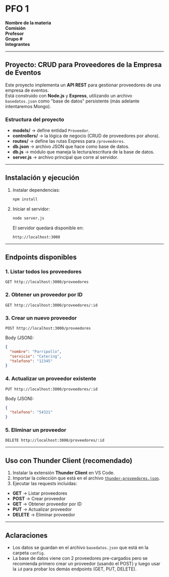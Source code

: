 # PFO 1  
**Nombre de la materia**  
**Comisión**  
**Profesor**  
**Grupo #**  
**Integrantes**  

---

## Proyecto: CRUD para Proveedores de la Empresa de Eventos  

Este proyecto implementa un **API REST** para gestionar proveedores de una empresa de eventos.  
Está construido con **Node.js** y **Express**, utilizando un archivo `basedatos.json` como "base de datos" persistente (más adelante intentaremos Mongo).  

### Estructura del proyecto
- **models/** → define entidad `Proveedor`.  
- **controllers/** → la lógica de negocio (CRUD de proveedores por ahora).  
- **routes/** → define las rutas Express para `/proveedores`.  
- **db.json** → archivo JSON que hace como base de datos.  
- **db.js** → módulo que maneja la lectura/escritura de la base de datos.  
- **server.js** → archivo principal que corre al servidor.  

---

## Instalación y ejecución
1. Instalar dependencias:  
   ```bash
   npm install
   ```

2. Iniciar el servidor:  
   ```bash
   node server.js
   ```
   El servidor quedará disponible en:  
   ```
   http://localhost:3000
   ```

---

## Endpoints disponibles

### 1. Listar todos los proveedores
```
GET http://localhost:3000/proveedores
```

### 2. Obtener un proveedor por ID
```
GET http://localhost:3000/proveedores/:id
```

### 3. Crear un nuevo proveedor
```
POST http://localhost:3000/proveedores
```
Body (JSON):
```json
{
  "nombre": "Parripollo",
  "servicio": "Catering",
  "telefono": "12345"
}
```

### 4. Actualizar un proveedor existente
```
PUT http://localhost:3000/proveedores/:id
```
Body (JSON):
```json
{
  "telefono": "54321"
}
```

### 5. Eliminar un proveedor
```
DELETE http://localhost:3000/proveedores/:id
```

---

## Uso con Thunder Client (recomendado)

1. Instalar la extensión **Thunder Client** en VS Code.  
2. Importar la colección que está en el archivo [`thunder-proveedores.json`](./thunder-proveedores.json).  
3. Ejecutar las requests incluidas:  

- **GET** → Listar proveedores  
- **POST** → Crear proveedor  
- **GET** → Obtener proveedor por ID  
- **PUT** → Actualizar proveedor  
- **DELETE** → Eliminar proveedor  

---

## Aclaraciones
- Los datos se guardan en el archivo `basedatos.json` que está en la carpeta `config`.
- La base de datos viene con 2 proveedores pre-cargados pero se recomienda primero crear un proveedor (usando el POST) y luego usar la `id` para probar los demás endpoints (GET, PUT, DELETE).  
